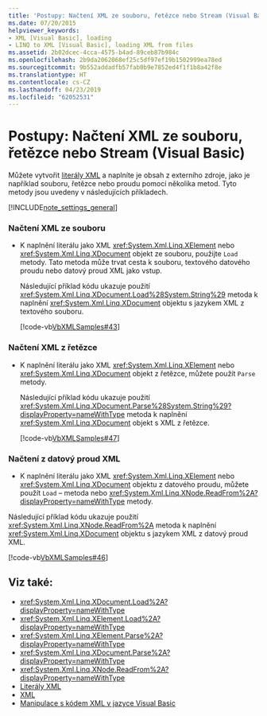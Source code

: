 ```yaml
---
title: 'Postupy: Načtení XML ze souboru, řetězce nebo Stream (Visual Basic)'
ms.date: 07/20/2015
helpviewer_keywords:
- XML [Visual Basic], loading
- LINQ to XML [Visual Basic], loading XML from files
ms.assetid: 2b02dcec-4cca-4575-b4ad-89ceb87b984c
ms.openlocfilehash: 2b9da2062068ef25c5df97ef19b1502999ea78ed
ms.sourcegitcommit: 9b552addadfb57fab0b9e7852ed4f1f1b8a42f8e
ms.translationtype: HT
ms.contentlocale: cs-CZ
ms.lasthandoff: 04/23/2019
ms.locfileid: "62052531"
---
```

# <a name="how-to-load-xml-from-a-file-string-or-stream-visual-basic"></a>Postupy: Načtení XML ze souboru, řetězce nebo Stream (Visual Basic)
Můžete vytvořit [literály XML](../../../../visual-basic/language-reference/xml-literals/index.md) a naplníte je obsah z externího zdroje, jako je například souboru, řetězce nebo proudu pomocí několika metod. Tyto metody jsou uvedeny v následujících příkladech.  
  
[!INCLUDE[note_settings_general](~/includes/note-settings-general-md.md)]  
  
### <a name="to-load-xml-from-a-file"></a>Načtení XML ze souboru  
  
- K naplnění literálu jako XML <xref:System.Xml.Linq.XElement> nebo <xref:System.Xml.Linq.XDocument> objekt ze souboru, použijte `Load` metody. Tato metoda může trvat cesta k souboru, textového datového proudu nebo datový proud XML jako vstup.  
  
     Následující příklad kódu ukazuje použití <xref:System.Xml.Linq.XDocument.Load%28System.String%29> metoda k naplnění <xref:System.Xml.Linq.XDocument> objektu s jazykem XML z textového souboru.  
  
     [!code-vb[VbXMLSamples#43](~/samples/snippets/visualbasic/VS_Snippets_VBCSharp/VbXMLSamples/VB/XMLSamples15.vb#43)]  
  
### <a name="to-load-xml-from-a-string"></a>Načtení XML z řetězce  
  
- K naplnění literálu jako XML <xref:System.Xml.Linq.XElement> nebo <xref:System.Xml.Linq.XDocument> objekt z řetězce, můžete použít `Parse` metody.  
  
     Následující příklad kódu ukazuje použití <xref:System.Xml.Linq.XDocument.Parse%28System.String%29?displayProperty=nameWithType> metoda k naplnění <xref:System.Xml.Linq.XDocument> objekt s XML z řetězce.  
  
     [!code-vb[VbXMLSamples#47](~/samples/snippets/visualbasic/VS_Snippets_VBCSharp/VbXMLSamples/VB/XMLSamples15.vb#47)]  
  
### <a name="to-load-xml-from-a-stream"></a>Načtení z datový proud XML  
  
- K naplnění literálu jako XML <xref:System.Xml.Linq.XElement> nebo <xref:System.Xml.Linq.XDocument> objektu z datového proudu, můžete použít `Load` – metoda nebo <xref:System.Xml.Linq.XNode.ReadFrom%2A?displayProperty=nameWithType> metody.  
  
 Následující příklad kódu ukazuje použití <xref:System.Xml.Linq.XNode.ReadFrom%2A> metoda k naplnění <xref:System.Xml.Linq.XDocument> objektu s jazykem XML z datový proud XML.  
  
 [!code-vb[VbXMLSamples#46](~/samples/snippets/visualbasic/VS_Snippets_VBCSharp/VbXMLSamples/VB/XMLSamples15.vb#46)]  
  
## <a name="see-also"></a>Viz také:

- <xref:System.Xml.Linq.XDocument.Load%2A?displayProperty=nameWithType>
- <xref:System.Xml.Linq.XElement.Load%2A?displayProperty=nameWithType>
- <xref:System.Xml.Linq.XElement.Parse%2A?displayProperty=nameWithType>
- <xref:System.Xml.Linq.XDocument.Parse%2A?displayProperty=nameWithType>
- <xref:System.Xml.Linq.XNode.ReadFrom%2A?displayProperty=nameWithType>
- [Literály XML](../../../../visual-basic/language-reference/xml-literals/index.md)
- [XML](../../../../visual-basic/programming-guide/language-features/xml/index.md)
- [Manipulace s kódem XML v jazyce Visual Basic](../../../../visual-basic/programming-guide/language-features/xml/manipulating-xml.md)
